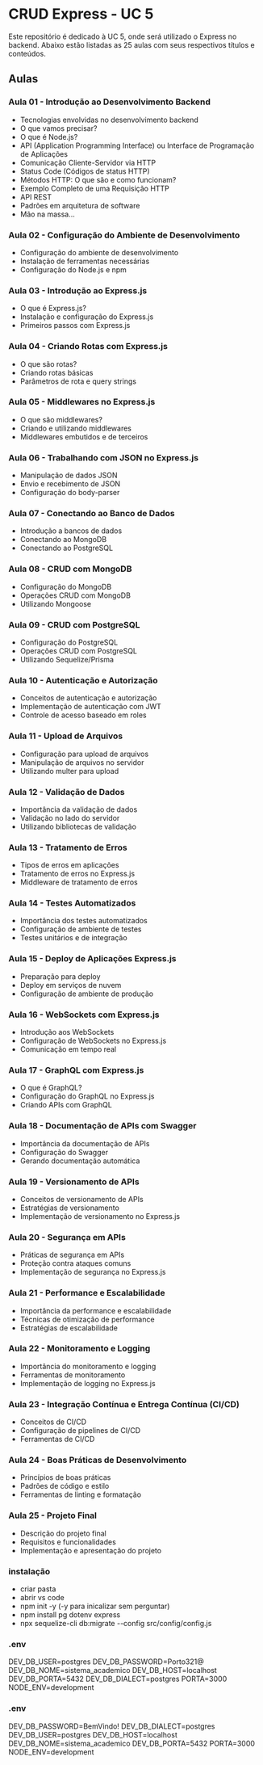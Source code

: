 # CRUD Express - UC 5

Este repositório é dedicado à UC 5, onde será utilizado o Express no backend. Abaixo estão listadas as 25 aulas com seus respectivos títulos e conteúdos.

## Aulas

### Aula 01 - Introdução ao Desenvolvimento Backend
- Tecnologias envolvidas no desenvolvimento backend
- O que vamos precisar?
- O que é Node.js?
- API (Application Programming Interface) ou Interface de Programação de Aplicações
- Comunicação Cliente-Servidor via HTTP
- Status Code (Códigos de status HTTP)
- Métodos HTTP: O que são e como funcionam?
- Exemplo Completo de uma Requisição HTTP
- API REST
- Padrões em arquitetura de software
- Mão na massa...

### Aula 02 - Configuração do Ambiente de Desenvolvimento
- Configuração do ambiente de desenvolvimento
- Instalação de ferramentas necessárias
- Configuração do Node.js e npm

### Aula 03 - Introdução ao Express.js
- O que é Express.js?
- Instalação e configuração do Express.js
- Primeiros passos com Express.js

### Aula 04 - Criando Rotas com Express.js
- O que são rotas?
- Criando rotas básicas
- Parâmetros de rota e query strings

### Aula 05 - Middlewares no Express.js
- O que são middlewares?
- Criando e utilizando middlewares
- Middlewares embutidos e de terceiros

### Aula 06 - Trabalhando com JSON no Express.js
- Manipulação de dados JSON
- Envio e recebimento de JSON
- Configuração do body-parser

### Aula 07 - Conectando ao Banco de Dados
- Introdução a bancos de dados
- Conectando ao MongoDB
- Conectando ao PostgreSQL

### Aula 08 - CRUD com MongoDB
- Configuração do MongoDB
- Operações CRUD com MongoDB
- Utilizando Mongoose

### Aula 09 - CRUD com PostgreSQL
- Configuração do PostgreSQL
- Operações CRUD com PostgreSQL
- Utilizando Sequelize/Prisma

### Aula 10 - Autenticação e Autorização
- Conceitos de autenticação e autorização
- Implementação de autenticação com JWT
- Controle de acesso baseado em roles

### Aula 11 - Upload de Arquivos
- Configuração para upload de arquivos
- Manipulação de arquivos no servidor
- Utilizando multer para upload

### Aula 12 - Validação de Dados
- Importância da validação de dados
- Validação no lado do servidor
- Utilizando bibliotecas de validação

### Aula 13 - Tratamento de Erros
- Tipos de erros em aplicações
- Tratamento de erros no Express.js
- Middleware de tratamento de erros

### Aula 14 - Testes Automatizados
- Importância dos testes automatizados
- Configuração de ambiente de testes
- Testes unitários e de integração

### Aula 15 - Deploy de Aplicações Express.js
- Preparação para deploy
- Deploy em serviços de nuvem
- Configuração de ambiente de produção

### Aula 16 - WebSockets com Express.js
- Introdução aos WebSockets
- Configuração de WebSockets no Express.js
- Comunicação em tempo real

### Aula 17 - GraphQL com Express.js
- O que é GraphQL?
- Configuração do GraphQL no Express.js
- Criando APIs com GraphQL

### Aula 18 - Documentação de APIs com Swagger
- Importância da documentação de APIs
- Configuração do Swagger
- Gerando documentação automática

### Aula 19 - Versionamento de APIs
- Conceitos de versionamento de APIs
- Estratégias de versionamento
- Implementação de versionamento no Express.js

### Aula 20 - Segurança em APIs
- Práticas de segurança em APIs
- Proteção contra ataques comuns
- Implementação de segurança no Express.js

### Aula 21 - Performance e Escalabilidade
- Importância da performance e escalabilidade
- Técnicas de otimização de performance
- Estratégias de escalabilidade

### Aula 22 - Monitoramento e Logging
- Importância do monitoramento e logging
- Ferramentas de monitoramento
- Implementação de logging no Express.js

### Aula 23 - Integração Contínua e Entrega Contínua (CI/CD)
- Conceitos de CI/CD
- Configuração de pipelines de CI/CD
- Ferramentas de CI/CD

### Aula 24 - Boas Práticas de Desenvolvimento
- Princípios de boas práticas
- Padrões de código e estilo
- Ferramentas de linting e formatação

### Aula 25 - Projeto Final
- Descrição do projeto final
- Requisitos e funcionalidades
- Implementação e apresentação do projeto

### instalação 
- criar pasta 
- abrir vs code 
- npm init -y (-y para inicalizar sem perguntar)
- npm install pg dotenv express
-  npx sequelize-cli db:migrate --config src/config/config.js


### .env
DEV_DB_USER=postgres
DEV_DB_PASSWORD=Porto321@
DEV_DB_NOME=sistema_academico
DEV_DB_HOST=localhost
DEV_DB_PORTA=5432
DEV_DB_DIALECT=postgres
PORTA=3000
NODE_ENV=development

### .env
DEV_DB_PASSWORD=BemVindo!
DEV_DB_DIALECT=postgres
DEV_DB_USER=postgres
DEV_DB_HOST=localhost
DEV_DB_NOME=sistema_academico
DEV_DB_PORTA=5432
PORTA=3000
NODE_ENV=development
